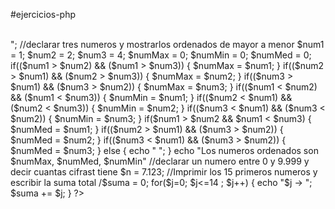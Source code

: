 #ejercicios-php
<?php
//declarar un entero n, calcular la suma de los n primeros numeros impares
$numero = 10;
$suma =0;
for($i = 0; $i <= $numero; $i++)
{
    if($i%2 != 0)
    {
        $suma += $i;
    }
}
echo "El resultado es $suma";
echo "<br><br>";
//declarar tres numeros y mostrarlos ordenados de mayor a menor
$num1 = 1;
$num2 = 2;
$num3 = 4;
$numMax = 0;
$numMin = 0;
$numMed = 0;
if(($num1 > $num2) && ($num1 > $num3))
{
    $numMax = $num1;
}
if(($num2 > $num1) && ($num2 > $num3))
{
    $numMax = $num2;
}
if(($num3 > $num1) && ($num3 > $num2))
{
    $numMax = $num3;
}
if(($num1 < $num2) && ($num1 < $num3))
{
    $numMin = $num1;
}
if(($num2 < $num1) && ($num2 < $num3))
{
    $numMin = $num2;
}
if(($num3 < $num1) && ($num3 < $num2))
{
    $numMin = $num3;
}

if($num1 > $num2 && $num1 < $num3)
{
    $numMed = $num1;
}
if(($num2 > $num1) && ($num3 > $num2))
{
    $numMed = $num2;
}
if(($num3 < $num1) && ($num3 > $num2))
{
    $numMed = $num3;
}
else
{
    echo " ";
}
echo "Los numeros ordenados son $numMax, $numMed, $numMin"
//declarar un numero entre 0 y 9.999 y decir cuantas cifrast tiene
$n = 7.123;
//Imprimir los 15 primeros numeros y escribir la suma total
/$suma = 0;
for($j=0; $j<=14 ; $j++)
{
    echo "$j -> ";
    $suma += $j;
} 
?>
